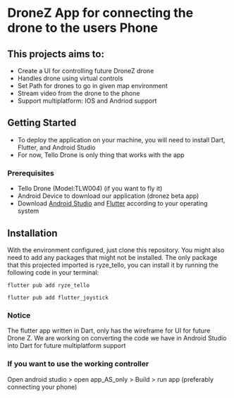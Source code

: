 # DroneZ App for connecting the drone to the users Phone

## This projects aims to:
- Create a UI for controlling future DroneZ drone 
- Handles drone using virtual controls
- Set Path for drones to go in given map environment 
- Stream video from the drone to the phone 
- Support multiplatform: IOS and Andriod support 

## Getting Started
- To deploy the application on your machine, you will need to install Dart, Flutter, and Android Studio 
- For now, Tello Drone is only thing that works with the app 

### Prerequisites
* Tello Drone (Model:TLW004) (if you want to fly it)
* Android Device to download our application (dronez beta app)
* Download <a href="https://developer.android.com/studio?gclid=Cj0KCQjwk7ugBhDIARIsAGuvgPb497EJwWBBpNRe0kE56rmhBMo8bCTHDCaanpjdUWFn4spUkeVxhbYaAlK2EALw_wcB&gclsrc=aw.ds">Android Studio</a> and <a href="https://docs.flutter.dev/get-started/install?gclid=Cj0KCQjwk7ugBhDIARIsAGuvgPbPkX7_k-mLrQT-DR1b4OT5R97D4nLXvA5lwDYK30NdFq12g-XzjXQaAjclEALw_wcB&gclsrc=aw.ds">Flutter</a> according to your operating system

## Installation 
With the environment configured, just clone this repository. 
You might also need to add any packages that might not be installed.
The only package that this projected imported is ryze_tello, you can install it by running the following code in your terminal:
```
flutter pub add ryze_tello
```
```
flutter pub add flutter_joystick
```
### Notice
The flutter app written in Dart, only has the wireframe for UI for future Drone Z. We are working on converting the code we have in Android Studio into Dart for future multiplatform support

### If you want to use the working controller
Open android studio > open app_AS_only > Build > run app (preferably connecting your phone)

